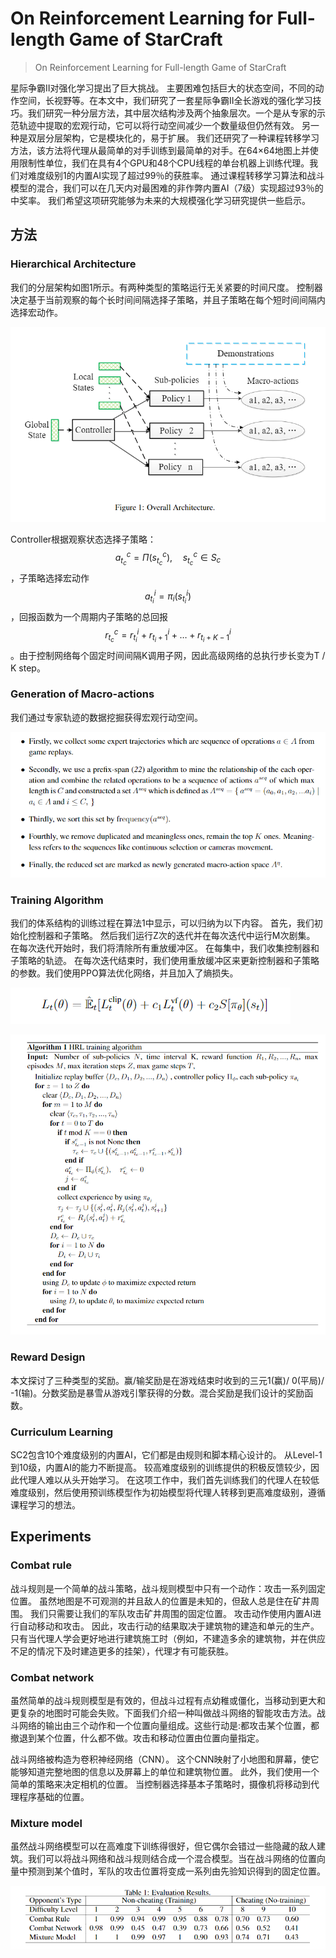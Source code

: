 # On Reinforcement Learning for Full-length Game of StarCraft

> On Reinforcement Learning for Full-length Game of StarCraft

星际争霸II对强化学习提出了巨大挑战。 主要困难包括巨大的状态空间，不同的动作空间，长视野等。在本文中，我们研究了一套星际争霸II全长游戏的强化学习技巧。我们研究一种分层方法，其中层次结构涉及两个抽象层次。一个是从专家的示范轨迹中提取的宏观行动，它可以将行动空间减少一个数量级但仍然有效。 另一种是双层分层架构，它是模块化的，易于扩展。 我们还研究了一种课程转移学习方法，该方法将代理从最简单的对手训练到最简单的对手。在64×64地图上并使用限制性单位，我们在具有4个GPU和48个CPU线程的单台机器上训练代理。我们对难度级别1的内置AI实现了超过99％的获胜率。 通过课程转移学习算法和战斗模型的混合，我们可以在几天内对最困难的非作弊内置AI（7级）实现超过93％的中奖率。 我们希望这项研究能够为未来的大规模强化学习研究提供一些启示。

## 方法

### Hierarchical Architecture

我们的分层架构如图1所示。有两种类型的策略运行无关紧要的时间尺度。 控制器决定基于当前观察的每个长时间间隔选择子策略，并且子策略在每个短时间间隔内选择宏动作。

![](../../.gitbook/assets/image%20%28165%29.png)

Controller根据观察状态选择子策略： $$a_{t_{c}}^{c}=\Pi\left(s_{t_{c}}^{c}\right), \quad s_{t_{c}}^{c} \in S_{c}$$ ，子策略选择宏动作 $$a_{t_{i}}^{i}=\pi_{i}\left(s_{t_{i}}^{i}\right)$$ ，回报函数为一个周期内子策略的总回报 $$r_{t_{c}}^{c}=r_{t_{i}}^{i}+r_{t_{i}+1}^{i}+\ldots+r_{t_{i}+K-1}^{i}$$ 。由于控制网络每个固定时间间隔K调用子网，因此高级网络的总执行步长变为T / K step。

### Generation of Macro-actions

我们通过专家轨迹的数据挖掘获得宏观行动空间。

![](../../.gitbook/assets/image%20%28174%29.png)

### Training Algorithm

我们的体系结构的训练过程在算法1中显示，可以归纳为以下内容。 首先，我们初始化控制器和子策略。 然后我们运行Z次的迭代并在每次迭代中运行M次剧集。 在每次迭代开始时，我们将清除所有重放缓冲区。 在每集中，我们收集控制器和子策略的轨迹。 在每次迭代结束时，我们使用重放缓冲区来更新控制器和子策略的参数。我们使用PPO算法优化网络，并且加入了熵损失。

![](../../.gitbook/assets/image%20%2876%29.png)

![](../../.gitbook/assets/image%20%2872%29.png)

### Reward Design

本文探讨了三种类型的奖励。赢/输奖励是在游戏结束时收到的三元1\(赢\)/ 0\(平局\)/ -1\(输\)。分数奖励是暴雪从游戏引擎获得的分数。混合奖励是我们设计的奖励函数。

### Curriculum Learning

SC2包含10个难度级别的内置AI，它们都是由规则和脚本精心设计的。 从Level-1到10级，内置AI的能力不断提高。 较高难度级别的训练提供的积极反馈较少，因此代理人难以从头开始学习。 在这项工作中，我们首先训练我们的代理人在较低难度级别，然后使用预训练模型作为初始模型将代理人转移到更高难度级别，遵循课程学习的想法。

## Experiments

### Combat rule

战斗规则是一个简单的战斗策略，战斗规则模型中只有一个动作：攻击一系列固定位置。 虽然地图是不可观测的并且敌人的位置是未知的，但敌人总是住在矿井周围。 我们只需要让我们的军队攻击矿井周围的固定位置。 攻击动作使用内置AI进行自动移动和攻击。 因此，攻击行动的结果取决于建筑物的建造和单元的生产。 只有当代理人学会更好地进行建筑施工时（例如，不建造多余的建筑物，并在供应不足的情况下及时建造更多的挂架），代理才有可能获胜。

### Combat network

虽然简单的战斗规则模型是有效的，但战斗过程有点幼稚或僵化，当移动到更大和更复杂的地图时可能会失败。下面我们介绍一种叫做战斗网络的智能攻击方法。战斗网络的输出由三个动作和一个位置向量组成。这些行动是:都攻击某个位置，都撤退到某个位置，什么都不做。攻击和移动位置由位置向量指定。

战斗网络被构造为卷积神经网络（CNN）。 这个CNN映射了小地图和屏幕，使它能够知道完整地图的信息以及屏幕上的单位和建筑物位置。 此外，我们使用一个简单的策略来决定相机的位置。 当控制器选择基本子策略时，摄像机将移动到代理程序基础的位置。

### Mixture model

虽然战斗网络模型可以在高难度下训练得很好，但它偶尔会错过一些隐藏的敌人建筑。我们可以将战斗网络和战斗规则结合成一个混合模型。当在战斗网络的位置向量中预测到某个值时，军队的攻击位置将变成一系列由先验知识得到的固定位置。

![](../../.gitbook/assets/image%20%28157%29.png)

